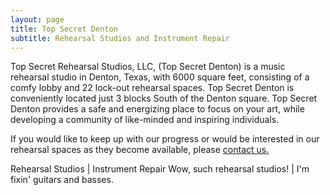 ```yaml
---
layout: page
title: Top Secret Denton
subtitle: Rehearsal Studios and Instrument Repair
---
```


Top Secret Rehearsal Studios, LLC, (Top Secret Denton) is a music rehearsal studio in Denton, Texas, with 6000 square feet, consisting of a comfy lobby and 22 lock-out rehearsal spaces. Top Secret Denton is conveniently located just 3 blocks South of the Denton square. Top Secret Denton provides a safe and energizing place to focus on your art, while developing a community of like-minded and inspiring individuals.

If you would like to keep up with our progress or would be interested in our rehearsal spaces as they become available, please [contact us.](https://topsecretdenton.com/contact/)

Rehearsal Studios | Instrument Repair
Wow, such rehearsal studios! | I'm fixin' guitars and basses.
